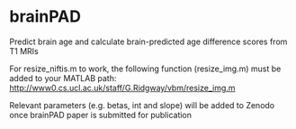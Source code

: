 # brainPAD
Predict brain age and calculate brain-predicted age difference scores from T1 MRIs


For resize_niftis.m to work, the following function (resize_img.m) must be added to your MATLAB path: http://www0.cs.ucl.ac.uk/staff/G.Ridgway/vbm/resize_img.m

Relevant parameters (e.g. betas, int and slope) will be added to Zenodo once brainPAD paper is submitted for publication
